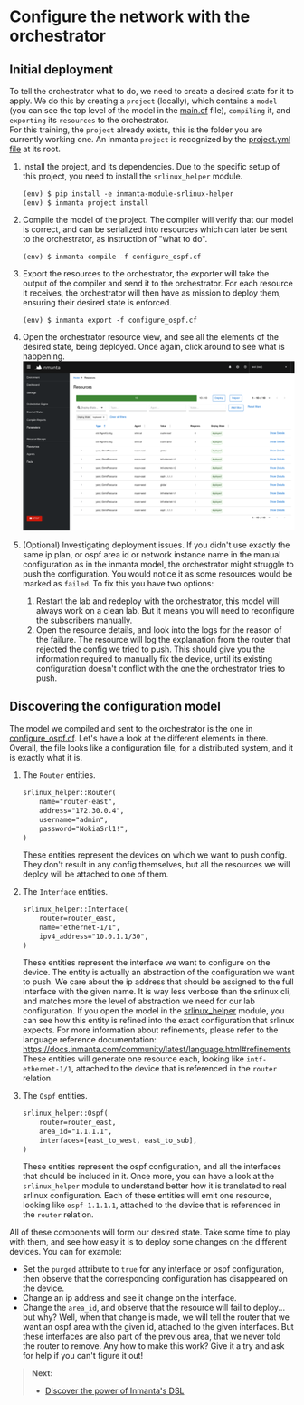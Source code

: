 # Configure the network with the orchestrator

## Initial deployment

To tell the orchestrator what to do, we need to create a desired state for it to apply.  We do this by creating a `project` (locally), which contains a `model` (you can see the top level of the model in the [main.cf](main.cf) file), `compiling` it, and `exporting` its `resources` to the orchestrator.  
For this training, the `project` already exists, this is the folder you are currently working one.  An inmanta `project` is recognized by the  [project.yml file](https://docs.inmanta.com/community/dev/reference/projectyml.html#project-yml) at its root.  

1. Install the project, and its dependencies.  Due to the specific setup of this project, you need to install the `srlinux_helper` module.
    ```console
    (env) $ pip install -e inmanta-module-srlinux-helper
    (env) $ inmanta project install
    ```

2. Compile the model of the project.  The compiler will verify that our model is correct, and can be serialized into resources which can later be sent to the orchestrator, as instruction of "what to do".
    ```console
    (env) $ inmanta compile -f configure_ospf.cf
    ```

3. Export the resources to the orchestrator, the exporter will take the output of the compiler and send it to the orchestrator.  For each resource it receives, the orchestrator will then have as mission to deploy them, ensuring their desired state is enforced.
    ```console
    (env) $ inmanta export -f configure_ospf.cf
    ```

4. Open the orchestrator resource view, and see all the elements of the desired state, being deployed.  Once again, click around to see what is happening.
    ![Alt text](images/orchestrator-resources-page.png)

5. (Optional) Investigating deployment issues.  If you didn't use exactly the same ip plan, or ospf area id or network instance name in the manual configuration as in the inmanta model, the orchestrator might struggle to push the configuration.  You would notice it as some resources would be marked as `failed`.  To fix this you have two options:
    1. Restart the lab and redeploy with the orchestrator, this model will always work on a clean lab.  But it means you will need to reconfigure the subscribers manually.
    2. Open the resource details, and look into the logs for the reason of the failure.  The resource will log the explanation from the router that rejected the config we tried to push.  This should give you the information required to manually fix the device, until its existing configuration doesn't conflict with the one the orchestrator tries to push.


## Discovering the configuration model

The model we compiled and sent to the orchestrator is the one in [configure_ospf.cf](./configure_ospf.cf).  Let's have a look at the different elements in there.  Overall, the file looks like a configuration file, for a distributed system, and it is exactly what it is.

1. The `Router` entities.
    ```
    srlinux_helper::Router(
        name="router-east",
        address="172.30.0.4",
        username="admin",
        password="NokiaSrl1!",
    )
    ```

    These entities represent the devices on which we want to push config.  They don't result in any config themselves, but all the resources we will deploy will be attached to one of them.

2. The `Interface` entities.
    ```
    srlinux_helper::Interface(
        router=router_east,
        name="ethernet-1/1",
        ipv4_address="10.0.1.1/30",
    )
    ```

    These entities represent the interface we want to configure on the device.  The entity is actually an abstraction of the configuration we want to push.  We care about the ip address that should be assigned to the full interface with the given name.  It is way less verbose than the srlinux cli, and matches more the level of abstraction we need for our lab configuration.  If you open the model in the [srlinux_helper](./inmanta-module-srlinux-helper/model/_init.cf#L82) module, you can see how this entity is refined into the exact configuration that srlinux expects.  For more information about refinements, please refer to the language reference documentation: https://docs.inmanta.com/community/latest/language.html#refinements  
    These entities will generate one resource each, looking like `intf-ethernet-1/1`, attached to the device that is referenced in the `router` relation.

3. The `Ospf` entities.
    ```
    srlinux_helper::Ospf(
        router=router_east,
        area_id="1.1.1.1",
        interfaces=[east_to_west, east_to_sub],
    )
    ```

    These entities represent the ospf configuration, and all the interfaces that should be included in it.  Once more, you can have a look at the `srlinux_helper` module to understand better how it is translated to real srlinux configuration.  Each of these entities will emit one resource, looking like `ospf-1.1.1.1`, attached to the device that is referenced in the `router` relation.

All of these components will form our desired state.  Take some time to play with them, and see how easy it is to deploy some changes on the different devices.  You can for example:
- Set the `purged` attribute to `true` for any interface or ospf configuration, then observe that the corresponding configuration has disappeared on the device.
- Change an ip address and see it change on the interface.
- Change the `area_id`, and observe that the resource will fail to deploy... but why?  Well, when that change is made, we will tell the router that we want an ospf area with the given id, attached to the given interfaces.  But these interfaces are also part of the previous area, that we never told the router to remove.  Any how to make this work?  Give it a try and ask for help if you can't figure it out!


> **Next:**
> - [Discover the power of Inmanta's DSL](./2-getting-further.md)
